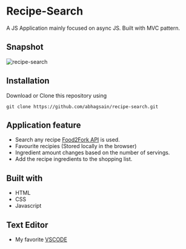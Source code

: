 # Recipe-Search

A JS Application mainly focused on async JS. Built with MVC pattern.

## Snapshot

![recipe-search](https://user-images.githubusercontent.com/36589645/51789677-748f7f00-21b1-11e9-81b3-5715f7a61d64.PNG)

## Installation

Download or Clone this repository using

```
git clone https://github.com/abhagsain/recipe-search.git
```

## Application feature

- Search any recipe [Food2Fork API](http://food2fork.com/) is used.
- Favourite recipies (Stored locally in the browser)
- Ingredient amount changes based on the number of servings.
- Add the recipe ingredients to the shopping list.

## Built with

- HTML
- CSS
- Javascript

## Text Editor

- My favorite [VSCODE](https://code.visualstudio.com/)

